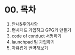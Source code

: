 # 00. 목차
1) 안내&주의사항
2) 런치패드 가입하고 GPG키 만들기
3) code of conduct 서명하기
4) launchpad 팀 가입하기
5) 자유럽게 번역해보기

